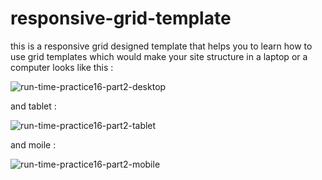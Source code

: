 # responsive-grid-template
this is a responsive grid designed template that helps you to learn how to use grid templates 
which would make your site structure in a laptop or a computer looks like this : 


![run-time-practice16-part2-desktop](https://github.com/Mahdi-Khorshidi-26/responsive-grid-template/assets/150541211/a8371d5d-87a2-4d94-be82-0799de4f72a3)


and tablet : 

![run-time-practice16-part2-tablet](https://github.com/Mahdi-Khorshidi-26/responsive-grid-template/assets/150541211/8aca9c3f-cad1-4968-9134-71df2fd36f04)


and moile : 


![run-time-practice16-part2-mobile](https://github.com/Mahdi-Khorshidi-26/responsive-grid-template/assets/150541211/72956db1-735f-4b9a-8b80-507109a5482e)
